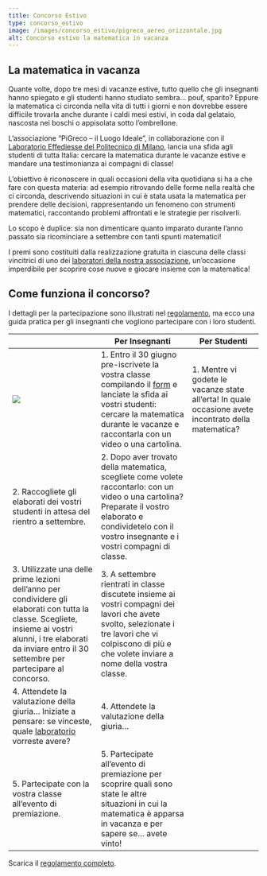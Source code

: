 ```yaml
---
title: Concorso Estivo
type: concorso_estivo
image: /images/concorso_estivo/pigreco_aereo_orizzontale.jpg
alt: Concorso estivo la matematica in vacanza
---
```

## La matematica in vacanza

Quante volte, dopo tre mesi di vacanze estive, tutto quello che gli insegnanti hanno spiegato e gli studenti hanno studiato sembra… pouf, sparito? Eppure la matematica ci circonda nella vita di tutti i giorni e non dovrebbe essere difficile trovarla anche durante i caldi mesi estivi, in coda dal gelataio, nascosta nei boschi o appisolata sotto l’ombrellone.

L’associazione “PiGreco – il Luogo Ideale”, in collaborazione con il [Laboratorio Effediesse del Politecnico di Milano](http://effediesse.mate.polimi.it/), lancia una sfida agli studenti di tutta Italia: cercare la matematica durante le vacanze estive e mandare una testimonianza ai compagni di classe!

L’obiettivo è riconoscere in quali occasioni della vita quotidiana si ha a che fare con questa materia: ad esempio ritrovando delle forme nella realtà che ci circonda, descrivendo situazioni in cui è stata usata la matematica per prendere delle decisioni, rappresentando un fenomeno con strumenti matematici, raccontando problemi affrontati e le strategie per risolverli.

Lo scopo è duplice: sia non dimenticare quanto imparato durante l’anno passato sia ricominciare a settembre con tanti spunti matematici!

I premi sono costituiti dalla realizzazione gratuita in ciascuna delle classi vincitrici di uno dei [laboratori della nostra associazione](http://pigreco.luogoideale.org/concorso_estivo_laboratori/), un’occasione imperdibile per scoprire cose nuove e giocare insieme con la matematica!

## Come funziona il concorso?

I dettagli per la partecipazione sono illustrati nel [regolamento](https://pigreco.luogoideale.org/volantini/Regolamento_matematica_in_vacanza.pdf), ma ecco una guida pratica per gli insegnanti che vogliono partecipare con i loro studenti. 

<table>
  <thead>
    <tr>
      <th> </th>
      <th>Per Insegnanti</th>
      <th>Per Studenti</th>
    </tr>
  </thead>
  <tbody>
    <tr>
      <td>  <img src="/images/concorso_estivo/uno.png">  </td>
        <td> 1. Entro il 30 giugno pre-iscrivete la vostra classe compilando il <a href="https://forms.gle/57HGQtdDB6VEAUZK6" target="_blank">form</a> e lanciate la sfida ai vostri studenti: cercare la matematica durante le vacanze e raccontarla con un video o una cartolina.</td>
      <td> 1. Mentre vi godete le vacanze state all’erta! In quale occasione avete incontrato della matematica?</td>
    </tr>
    <tr>
      <td>2. Raccogliete gli elaborati dei vostri studenti in attesa del rientro a settembre.</td>
    <td>2. Dopo aver trovato della matematica, scegliete come volete raccontarlo: con un video o una cartolina? Preparate il vostro elaborato e condividetelo con il vostro insegnante e i vostri compagni di classe.</td>
    </tr>
    <tr>
    <td>3. Utilizzate una delle prime lezioni dell’anno per condividere gli elaborati con tutta la classe. Scegliete, insieme ai vostri alunni, i tre elaborati da inviare entro il 30 settembre per partecipare al concorso.</td>
    <td>3. A settembre rientrati in classe discutete insieme ai vostri compagni dei lavori che avete svolto, selezionate i tre lavori che vi colpiscono di più e che volete inviare a nome della vostra classe.</td>
    </tr>
    <tr>
      <td>4. Attendete la valutazione della giuria… Iniziate a pensare: se vinceste, quale <a href="http://pigreco.luogoideale.org/concorso_estivo_laboratori/">laboratorio</a> vorreste avere?</td>
      <td>4. Attendete la valutazione della giuria… </td>
    </tr>
    <tr>
      <td>5. Partecipate con la vostra classe all’evento di premiazione.</td>
   <td>5. Partecipate all’evento di premiazione per scoprire quali sono state le altre situazioni in cui la matematica è apparsa in vacanza e per sapere se… avete vinto!</td>
    </tr>
  </tbody>
</table>

Scarica il [regolamento completo](https://pigreco.luogoideale.org/volantini/Regolamento_matematica_in_vacanza.pdf).
